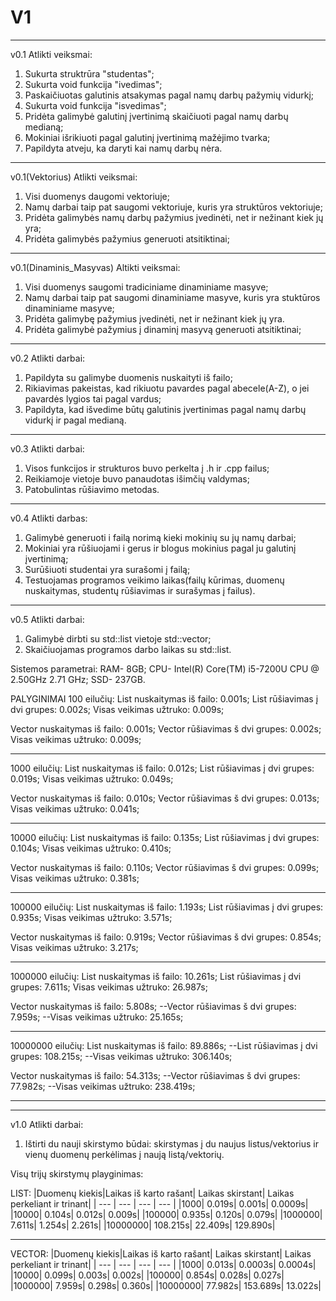 # V1
--------------
v0.1 Atlikti veiksmai:

1. Sukurta struktrūra "studentas";
2. Sukurta void funkcija "ivedimas";
3. Paskaičiuotas galutinis atsakymas pagal namų darbų pažymių vidurkį;
4. Sukurta void funkcija "isvedimas";
5. Pridėta galimybė galutinį įvertinimą skaičiuoti pagal namų darbų medianą;
6. Mokiniai išrikiuoti pagal galutinį įvertinimą mažėjimo tvarka;
7. Papildyta atveju, ka daryti kai namų darbų nėra.
----------------------------------
v0.1(Vektorius) Atlikti veiksmai:

1. Visi duomenys daugomi vektoriuje;
2. Namų darbai taip pat saugomi vektoriuje, kuris yra struktūros vektoriuje;
3. Pridėta galimybės namų darbų pažymius įvedinėti, net ir nežinant kiek jų yra;
4. Pridėta galimybės pažymius generuoti atsitiktinai;
------------------
v0.1(Dinaminis_Masyvas) Altikti veiksmai:

1. Visi duomenys saugomi tradiciniame dinaminiame masyve;
2. Namų darbai taip pat saugomi dinaminiame masyve, kuris yra stuktūros dinaminiame masyve;
3. Pridėta galimybę pažymius įvedinėti, net ir nežinant kiek jų yra.
4. Pridėta galimybė pažymius į dinaminį masyvą generuoti atsitiktinai;
------------------------
v0.2 Atlikti darbai:

1. Papildyta su galimybe duomenis nuskaityti iš failo;
2. Rikiavimas pakeistas, kad rikiuotu pavardes pagal abecele(A-Z), o jei pavardės lygios tai pagal vardus;
3. Papildyta, kad išvedime būtų galutinis įvertinimas pagal namų darbų vidurkį ir pagal medianą.
-------------------------
v0.3 Atlikti darbai:
1. Visos funkcijos ir strukturos buvo perkelta į .h ir .cpp failus;
2. Reikiamoje vietoje buvo panaudotas išimčių valdymas;
3. Patobulintas rūšiavimo metodas.
-----------------------
v0.4 Atlikti darbas:
1. Galimybė generuoti i failą norimą kieki mokinių su jų namų darbai;
2. Mokiniai yra rūšiuojami i gerus ir blogus mokinius pagal ju galutinį įvertinimą;
3. Surūšiuoti studentai yra surašomi į failą;
4. Testuojamas programos veikimo laikas(failų kūrimas, duomenų nuskaitymas, studentų rūšiavimas ir surašymas į failus).
------------------------
v0.5 Atlikti darbai:
1. Galimybė dirbti su std::list vietoje std::vector;
2. Skaičiuojamas programos darbo laikas su std::list.

Sistemos parametrai:
RAM- 8GB;
CPU- Intel(R) Core(TM) i5-7200U CPU @ 2.50GHz   2.71 GHz;
SSD- 237GB.

PALYGINIMAI
100 eilučių:
List nuskaitymas iš failo:      0.001s;
List rūšiavimas į dvi grupes:   0.002s;
Visas veikimas užtruko:         0.009s;

Vector nuskaitymas iš failo:    0.001s;
Vector rūšiavimas š dvi grupes: 0.002s;
Visas veikimas užtruko:         0.009s;

*****************
1000 eilučių:
List nuskaitymas iš failo:      0.012s;
List rūšiavimas į dvi grupes:   0.019s;
Visas veikimas užtruko:         0.049s;

Vector nuskaitymas iš failo:    0.010s;
Vector rūšiavimas š dvi grupes: 0.013s;
Visas veikimas užtruko:         0.041s;
*****************
10000 eilučių:
List nuskaitymas iš failo:      0.135s;
List rūšiavimas į dvi grupes:   0.104s;
Visas veikimas užtruko:         0.410s;

Vector nuskaitymas iš failo:    0.110s;
Vector rūšiavimas š dvi grupes: 0.099s;
Visas veikimas užtruko:         0.381s;
*****************
100000 eilučių:
List nuskaitymas iš failo:      1.193s;
List rūšiavimas į dvi grupes:   0.935s;
Visas veikimas užtruko:         3.571s;

Vector nuskaitymas iš failo:    0.919s;
Vector rūšiavimas š dvi grupes: 0.854s;
Visas veikimas užtruko:         3.217s;
*****************
1000000 eilučių:
List nuskaitymas iš failo:      10.261s;
List rūšiavimas į dvi grupes:   7.611s;
Visas veikimas užtruko:         26.987s;

Vector nuskaitymas iš failo:    5.808s;
--Vector rūšiavimas š dvi grupes: 7.959s;
--Visas veikimas užtruko:         25.165s;
*****************
10000000 eilučių:
List nuskaitymas iš failo:      89.886s;
--List rūšiavimas į dvi grupes:   108.215s;
--Visas veikimas užtruko:         306.140s;

Vector nuskaitymas iš failo:    54.313s;
--Vector rūšiavimas š dvi grupes: 77.982s;
--Visas veikimas užtruko:         238.419s;
*****************
----------------
v1.0 Atlikti darbai:

1. Ištirti du nauji skirstymo būdai: skirstymas į du naujus listus/vektorius ir vienų duomenų perkėlimas į naują listą/vektorių.

Visų trijų skirstymų playginimas:

LIST:
|Duomenų kiekis|Laikas iš karto rašant| Laikas skirstant| Laikas perkeliant ir trinant|
| --- | --- | --- | --- |
|1000| 0.019s| 0.001s| 0.0009s|
|10000| 0.104s| 0.012s| 0.009s|
|100000| 0.935s| 0.120s| 0.079s|
|1000000| 7.611s| 1.254s| 2.261s|
|10000000| 108.215s| 22.409s| 129.890s|
******************
VECTOR:
|Duomenų kiekis|Laikas iš karto rašant| Laikas skirstant| Laikas perkeliant ir trinant|
| --- | --- | --- | --- |
|1000| 0.013s| 0.0003s| 0.0004s|
|10000| 0.099s| 0.003s| 0.002s|
|100000| 0.854s| 0.028s| 0.027s|
|1000000| 7.959s| 0.298s| 0.360s|
|10000000| 77.982s| 153.689s| 13.022s|
